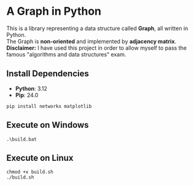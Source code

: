 # A Graph in Python

This is a library representing a data structure called __Graph__, all written in Python. <br />
The Graph is __non-oriented__ and implemented by __adjacency matrix__. <br />
__Disclaimer:__ I have used this project in order to allow myself to pass the famous "algorithms and data structures" exam. <br />

## Install Dependencies

- __Python__: 3.12
- __Pip__: 24.0

```shell
pip install networkx matplotlib
```

## Execute on Windows

```shell
.\build.bat
```

## Execute on Linux

```shell
chmod +x build.sh
./build.sh
```